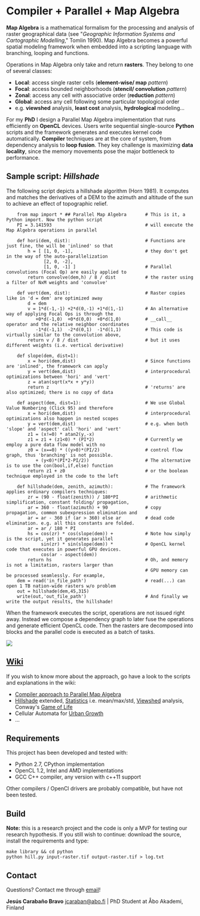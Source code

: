 # Compiler + Parallel + Map Algebra
**Map Algebra** is a mathematical formalism for the processing and analysis of raster geographical data (see "*Geographic Information Systems and Cartographic Modelling*," Tomlin 1990). Map Algebra becomes a powerful spatial modeling framework when embedded into a scripting language with branching, looping and functions.

Operations in Map Algebra only take and return **rasters**. They belong to one of several classes:
* **Local**: access single raster cells (**element-wise/ map** *pattern*)
* **Focal**: access bounded neighborhoods (**stencil/ convolution** *pattern*)
* **Zonal**: access any cell with associative order (**reduction** *pattern*)
* **Global**: access any cell following some particular topological order
 * e.g. **viewshed** analysis, **least cost** analysis, **hydrological** modeling...

For my **PhD** I design a Parallel Map Algebra implementation that runs efficiently on **OpenCL** devices. Users write sequential single-source **Python** scripts and the framework generates and executes kernel code automatically. **Compiler** techniques are at the core of system, from dependency analysis to **loop fusion**. They key challenge is maximizing **data locality**, since the memory movements pose the major bottleneck to performance.

## Sample script: *Hillshade*
The following script depicts a hillshade algorithm (Horn 1981). It computes and matches the derivatives of a DEM to the azimuth and altitude of the sun to achieve an effect of topographic relief.

```{.py}
	from map import * ## Parallel Map Algebra		# This is it, a Python import. Now the python script
	PI = 3.141593									# will execute the Map Algebra operations in parallel

	def hori(dem, dist):							# Functions are just fine, the will be 'inlined' so that
		h = [ [1, 0, -1],							# they don't get in the way of the auto-parallelization
			  [2, 0, -2],
			  [1, 0, -1] ]							# Parallel convolutions (Focal Op) are easily applied to
		return convolve(dem,h) / 8 / dist			# the raster using a filter of NxM weights and 'convolve'

	def vert(dem, dist):							# Raster copies like in 'd = dem' are optimized away
		d = dem
		v = 1*d(-1,-1) +2*d(0,-1) +1*d(1,-1)		# An alternative way of applying Focal Ops is through the
		   +0*d(-1,0)  +0*d(0,0)  +0*d(1,0)			# __call__ operator and the relative neighbor coordinates
		   -1*d(-1,1)  -2*d(0,1)  -1*d(1,1)			# This code is virtually similar to the convolution above,
		return v / 8 / dist 						# but it uses different weights (i.e. vertical derivative)

	def slope(dem, dist=1):							
		x = hori(dem,dist)							# Since functions are 'inlined', the framework can apply
		y = vert(dem,dist)							# interprocedural optimizations between 'hori' and 'vert'
		z = atan(sqrt(x*x + y*y))
		return z									# 'returns' are also optimized; there is no copy of data

	def aspect(dem, dist=1):						# We use Global Value Numbering (Click 95) and therefore
		x = hori(dem,dist)							# interprocedural optimizations also happen in nested scopes
		y = vert(dem,dist)							# e.g. when both 'slope' and 'aspect' call 'hori' and 'vert'
		z1 = (x!=0) * atan2(y,-x)
		z1 = z1 + (z1<0) * (PI*2)					# Currently we employ a pure data flow model with no
		z0 = (x==0) * ((y>0)*(PI/2)					# control flow graph, thus 'branching' is not possible.
		   + (y<0)*(PI*2-PI/2))						# The alternative is to use the con(bool,if,else) function
		return z1 + z0								# or the boolean technique employed in the code to the left

	def hillshade(dem, zenith, azimuth):			# The framework applies ordinary compilers techniques:
		zr = (90 - float(zenith)) / 180*PI			# arithmetic simplification, constant folding/ propagation,
		ar = 360 - float(azimuth) + 90				# copy propagation, common subexpression elimination and
		ar = ar - 360 if (ar > 360) else ar			# dead code elimination. e.g. all this constants are folded.
		ar = ar / 180 * PI 							
		hs = cos(zr) * cos(slope(dem)) +			# Note how simply is the script, yet it generates parallel
			 sin(zr) * sin(slope(dem)) *			# OpenCL kernel code that executes in powerful GPU devices.
			 cos(ar - aspect(dem))
		return hs									# Oh, and memory is not a limitation, rasters larger than
													# GPU memory can be processed seamlessly. For example,
	dem = read('in_file_path')						# read(...) can open 1 TB nation-wide rasters w/o problem
	out = hillshade(dem,45,315)
	write(out,'out_file_path')						# And finally we write the output results, the hillshade!
```
When the framework executes the script, operations are not issued right away. Instead we compose a dependency graph to later fuse the operations and generate efficient OpenCL code. Then the rasters are decomposed into blocks and the parallel code is executed as a batch of tasks.

![](https://raw.githubusercontent.com/wiki/jcaraban/map/hill-image.png)

## [Wiki](https://github.com/jcaraban/map/wiki)
If you wish to know more about the approach, go have a look to the scripts and explanations in the wiki:
* [Compiler approach to Parallel Map Algebra](github.com/jcaraban/map/wiki/Compiler)
* [Hillshade](github.com/jcaraban/map/wiki/Hillshade) extended, [Statistics](github.com/jcaraban/map/wiki/Statistics) i.e. mean/max/std, [Viewshed](github.com/jcaraban/map/wiki/Viewshed) analysis, Conway's [Game of Life](github.com/jcaraban/map/wiki/Life)
* Cellular Automata for [Urban Growth](github.com/jcaraban/map/wiki/Urban)
* ...

## Requirements
This project has been developed and tested with:

* Python 2.7, CPython implementation
* OpenCL 1.2, Intel and AMD implementations
* GCC C++ compiler, any version with c++11 support

Other compilers / OpenCl drivers are probably compatible, but have not been tested.

## Build
**Note:** this is a research project and the code is only a MVP for testing our research hypothesis. If you still wish to continue: download the source, install the requirements and type:
```
make library && cd python
python hill.py input-raster.tif output-raster.tif > log.txt
```
## Contact
Questions? Contact me through [email](mailto:jcaraban@abo.fi)!

**Jesús Carabaño Bravo** <jcaraban@abo.fi> | PhD Student at Åbo Akademi, Finland  
